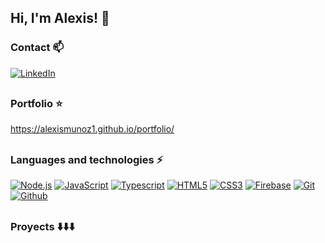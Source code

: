 ## Hi, I'm Alexis! 👋

### Contact :mailbox: 
<a href="https://www.linkedin.com/in/alexis-muñoz-739b881b2/" target="_blank"><img alt="LinkedIn" src="https://img.shields.io/badge/linkedin-%230077B5.svg?&style=for-the-badge&logo=linkedin&logoColor=white" /></a>
##

### Portfolio :star:
https://alexismunoz1.github.io/portfolio/

##

### Languages and technologies :zap:
[![Node.js](https://img.shields.io/badge/Node.js--brightgreen.svg?logo=Node.js&logoWidth=20)](https://github.com/alexismunoz1?tab=repositories&q=&type=&language=javascript&language=typescript)
[![JavaScript](https://img.shields.io/badge/JavaScript--yellow.svg?logo=javaScript&logoWidth=20)](https://github.com/alexismunoz1?tab=repositories&q=&type=&language=javascript)
[![Typescript](https://img.shields.io/badge/TypeScript--blue.svg?logo=typescript&logoWidth=20)](https://github.com/alexismunoz1?tab=repositories&q=&type=&language=typescript)
[![HTML5](https://img.shields.io/badge/HTML5--critical.svg?logo=HTML5&logoWidth=20)](https://github.com/alexismunoz1?tab=repositories&q=&type=&language=html) [![CSS3](https://img.shields.io/badge/CSS3--informational.svg?logo=CSS3&logoWidth=20)](https://github.com/alexismunoz1?tab=repositories&q=&type=&language=css) [![Firebase](https://img.shields.io/badge/Firebase--yellow.svg?logo=Firebase&logoWidth=20)](https://github.com/alexismunoz1)
[![Git](https://img.shields.io/badge/Git--critical.svg?logo=git&logoWidth=20)](https://github.com/alexismunoz1)
[![Github](https://img.shields.io/badge/Github--333.svg?logo=github&logoWidth=20)](https://github.com/alexismunoz1)

##
### Proyects :arrow_down::arrow_down::arrow_down:
